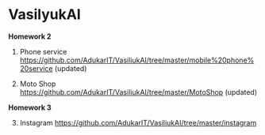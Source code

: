 # VasilyukAI

**Homework 2**

1. Phone service <https://github.com/AdukarIT/VasiliukAI/tree/master/mobile%20phone%20service> (updated)

2. Moto Shop https://github.com/AdukarIT/VasiliukAI/tree/master/MotoShop (updated)

**Homework 3**

3. Instagram <https://github.com/AdukarIT/VasiliukAI/tree/master/instagram>


